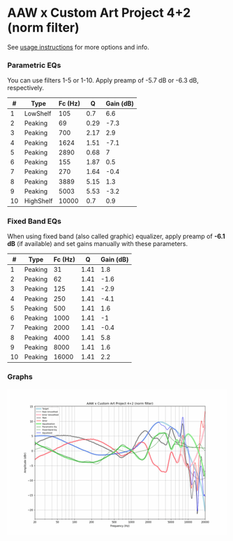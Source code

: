 # AAW x Custom Art Project 4+2 (norm filter)
See [usage instructions](https://github.com/jaakkopasanen/AutoEq#usage) for more options and info.

### Parametric EQs
You can use filters 1-5 or 1-10. Apply preamp of -5.7 dB or -6.3 dB, respectively.

|   # | Type      |   Fc (Hz) |    Q |   Gain (dB) |
|-----|-----------|-----------|------|-------------|
|   1 | LowShelf  |       105 | 0.7  |         6.6 |
|   2 | Peaking   |        69 | 0.29 |        -7.3 |
|   3 | Peaking   |       700 | 2.17 |         2.9 |
|   4 | Peaking   |      1624 | 1.51 |        -7.1 |
|   5 | Peaking   |      2890 | 0.68 |         7   |
|   6 | Peaking   |       155 | 1.87 |         0.5 |
|   7 | Peaking   |       270 | 1.64 |        -0.4 |
|   8 | Peaking   |      3889 | 5.15 |         1.3 |
|   9 | Peaking   |      5003 | 5.53 |        -3.2 |
|  10 | HighShelf |     10000 | 0.7  |         0.9 |

### Fixed Band EQs
When using fixed band (also called graphic) equalizer, apply preamp of **-6.1 dB** (if available) and set gains manually with these parameters.

|   # | Type    |   Fc (Hz) |    Q |   Gain (dB) |
|-----|---------|-----------|------|-------------|
|   1 | Peaking |        31 | 1.41 |         1.8 |
|   2 | Peaking |        62 | 1.41 |        -1.6 |
|   3 | Peaking |       125 | 1.41 |        -2.9 |
|   4 | Peaking |       250 | 1.41 |        -4.1 |
|   5 | Peaking |       500 | 1.41 |         1.6 |
|   6 | Peaking |      1000 | 1.41 |        -1   |
|   7 | Peaking |      2000 | 1.41 |        -0.4 |
|   8 | Peaking |      4000 | 1.41 |         5.8 |
|   9 | Peaking |      8000 | 1.41 |         1.6 |
|  10 | Peaking |     16000 | 1.41 |         2.2 |

### Graphs
![](./AAW%20x%20Custom%20Art%20Project%204+2%20(norm%20filter).png)
